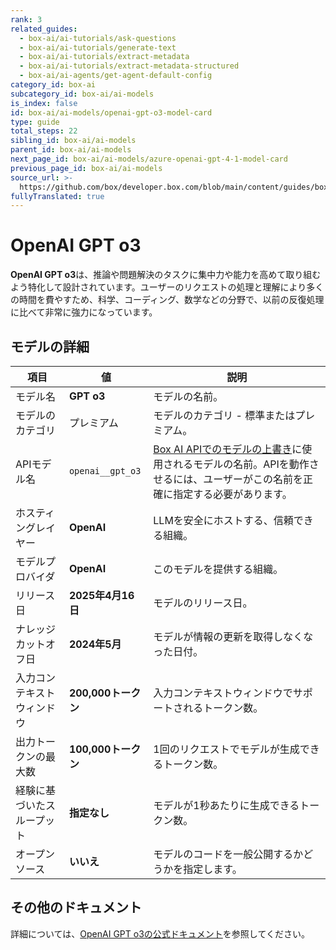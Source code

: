 ```yaml
---
rank: 3
related_guides:
  - box-ai/ai-tutorials/ask-questions
  - box-ai/ai-tutorials/generate-text
  - box-ai/ai-tutorials/extract-metadata
  - box-ai/ai-tutorials/extract-metadata-structured
  - box-ai/ai-agents/get-agent-default-config
category_id: box-ai
subcategory_id: box-ai/ai-models
is_index: false
id: box-ai/ai-models/openai-gpt-o3-model-card
type: guide
total_steps: 22
sibling_id: box-ai/ai-models
parent_id: box-ai/ai-models
next_page_id: box-ai/ai-models/azure-openai-gpt-4-1-model-card
previous_page_id: box-ai/ai-models
source_url: >-
  https://github.com/box/developer.box.com/blob/main/content/guides/box-ai/ai-models/openai-gpt-o3-model-card.md
fullyTranslated: true
---
```

# OpenAI GPT o3

**OpenAI GPT o3**は、推論や問題解決のタスクに集中力や能力を高めて取り組むよう特化して設計されています。ユーザーのリクエストの処理と理解により多くの時間を費やすため、科学、コーディング、数学などの分野で、以前の反復処理に比べて非常に強力になっています。

## モデルの詳細

| 項目            | 値                | 説明                                                                                 |
| ------------- | ---------------- | ---------------------------------------------------------------------------------- |
| モデル名          | **GPT o3**       | モデルの名前。                                                                            |
| モデルのカテゴリ      | プレミアム            | モデルのカテゴリ - 標準またはプレミアム。                                                             |
| APIモデル名       | `openai__gpt_o3` | [Box AI APIでのモデルの上書き][overrides]に使用されるモデルの名前。APIを動作させるには、ユーザーがこの名前を正確に指定する必要があります。 |
| ホスティングレイヤー    | **OpenAI**       | LLMを安全にホストする、信頼できる組織。                                                              |
| モデルプロバイダ      | **OpenAI**       | このモデルを提供する組織。                                                                      |
| リリース日         | **2025年4月16日**   | モデルのリリース日。                                                                         |
| ナレッジカットオフ日    | **2024年5月**      | モデルが情報の更新を取得しなくなった日付。                                                              |
| 入力コンテキストウィンドウ | **200,000トークン**  | 入力コンテキストウィンドウでサポートされるトークン数。                                                        |
| 出力トークンの最大数    | **100,000トークン**  | 1回のリクエストでモデルが生成できるトークン数。                                                           |
| 経験に基づいたスループット | **指定なし**         | モデルが1秒あたりに生成できるトークン数。                                                              |
| オープンソース       | **いいえ**          | モデルのコードを一般公開するかどうかを指定します。                                                          |

## その他のドキュメント

詳細については、[OpenAI GPT o3の公式ドキュメント][openai-o3-model]を参照してください。

[openai-o3-model]: https://openai.com/index/introducing-o3-and-o4-mini/

[overrides]: g://box-ai/ai-agents/ai-agent-overrides
